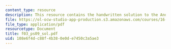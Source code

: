 ```yaml
---
content_type: resource
description: This resource contains the handwritten solution to the Anderson problem.
file: https://ol-ocw-studio-app-production.s3.amazonaws.com/courses/16-01-unified-engineering-i-ii-iii-iv-fall-2005-spring-2006/108e6f4dc88f4b380e0de7450c3a5ae3_f03_ps09_sol.pdf
file_type: application/pdf
resourcetype: Document
title: f03_ps09_sol.pdf
uid: 108e6f4d-c88f-4b38-0e0d-e7450c3a5ae3
---
```


